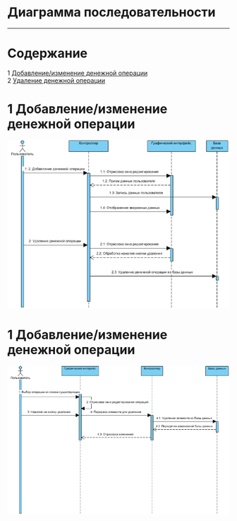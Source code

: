 # Диаграмма последовательности
---
# Содержание
1 [Добавление/изменение денежной операции](#add) <br>
2 [Удаление денежной операции](#delete) <br>

<a name="add"/>

# 1 Добавление/изменение денежной операции  
![Добавление/изменение денежной операции](https://github.com/Moistra/CashBox/blob/master/docs/Diagrams/SeqDiagram1.jpg)

<a name="delete"/>

# 1 Добавление/изменение денежной операции  
![Диаграмма удаления денежной операции](https://github.com/Moistra/CashBox/blob/master/docs/Diagrams/SeqDiagram2.jpg)
